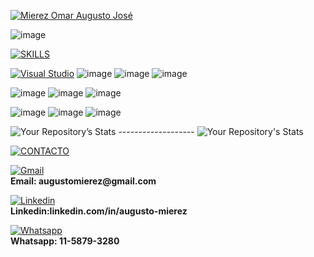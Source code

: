 [![Mierez Omar Augusto José](https://readme-typing-svg.herokuapp.com?font=Rubik&color=%235EA6F7&size=30&vCenter=true&height=32&lines=%3E+Mierez+Omar+Augusto+José)](https://github.com/MierezAugusto)

![image](https://user-images.githubusercontent.com/85651836/150693379-fa449851-0790-41b0-88a2-0e18fc098e8e.png)

[![SKILLS](https://readme-typing-svg.herokuapp.com?font=Rubik&color=%235EA6F7&size=32&vCenter=true&height=32&lines=%3E+SKILLS)](https://github.com/MierezAugusto)

[![Visual Studio](https://badgen.net/badge/icon/visualstudio?icon=visualstudio&label)](https://visualstudio.microsoft.com)
![image](https://img.shields.io/badge/GitHub-100000?style=for-the-badge&logo=github&logoColor=white)  ![image](https://img.shields.io/badge/JavaScript-F7DF1E?style=for-the-badge&logo=javascript&logoColor=black)  ![image](https://img.shields.io/badge/Node.js-43853D?style=for-the-badge&logo=node.js&logoColor=white)

![image](https://img.shields.io/badge/HTML5-E34F26?style=for-the-badge&logo=html5&logoColor=white)  ![image](https://img.shields.io/badge/CSS3-1572B6?style=for-the-badge&logo=css3&logoColor=white)  ![image](https://img.shields.io/badge/Express.js-404D59?style=for-the-badge)

![image](https://img.shields.io/badge/React-20232A?style=for-the-badge&logo=react&logoColor=61DAFB)  ![image](https://img.shields.io/badge/Bootstrap-563D7C?style=for-the-badge&logo=bootstrap&logoColor=white)  ![image](https://img.shields.io/badge/MySQL-00000F?style=for-the-badge&logo=mysql&logoColor=white)


![Your Repository’s Stats](https://github-readme-stats.vercel.app/api?username=MierezAugusto&show_icons=true) ------------------- ![Your Repository's Stats](https://github-readme-stats.vercel.app/api/top-langs/?username=MierezAugusto&theme=blue-green)

[![CONTACTO](https://readme-typing-svg.herokuapp.com?font=Rubik&color=red&size=32&vCenter=true&height=32&lines=%3E+CONTACTO)](https://github.com/MierezAugusto)


<p > <!-- Gmail -->
  <a href="mailto:augustomierez@gmail.com"><img alt="Gmail" src="https://img.shields.io/badge/Gmail-D14836?style=for-the-badge&logo=gmail&logoColor=white"></a>
  <br />
   <b>Email: augustomierez@gmail.com</b>
</p>
<p><!--linkedin -->
   <a href="https://www.linkedin.com/in/augusto-mierez/"><img alt="Linkedin" src="https://img.shields.io/badge/LinkedIn-0077B5?style=for-the-badge&logo=linkedin&logoColor=white"></a>
  <br/>
  <b>Linkedin:linkedin.com/in/augusto-mierez</b>
 </p>
  <a href="https://api.whatsapp.com/send?phone=1158793280&text=Hola%20!!!"><img alt="Whatsapp" src="https://img.shields.io/badge/WhatsApp-25D366?style=for-the-badge&logo=whatsapp&logoColor=white"></a>
  <br/>
  <b>Whatsapp: 11-5879-3280</b>
 </p>
 








